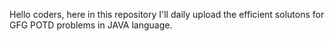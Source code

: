 Hello coders, here in this repository I'll daily upload the efficient solutons for GFG POTD problems in JAVA language.
